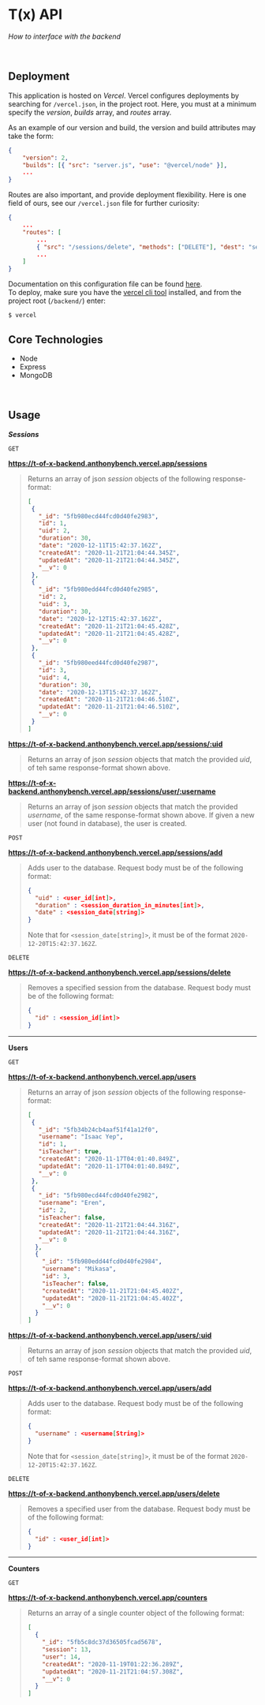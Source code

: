 # T(x) API
*How to interface with the backend*

<br />

## Deployment
This application is hosted on *Vercel*. Vercel configures deployments by searching for `/vercel.json`, in the project root. Here, you must at a minimum specify the *version*, *builds* array, and *routes* array.

As an example of our version and build, the version and build attributes may take the form:
```json
{
    "version": 2,
    "builds": [{ "src": "server.js", "use": "@vercel/node" }],
    ...
}
```

Routes are also important, and provide deployment flexibility. Here is one field of ours, see our `/vercel.json` file for further curiosity:
```json
{
    ...
    "routes": [
        ...
        { "src": "/sessions/delete", "methods": ["DELETE"], "dest": "server.js"},
        ...
    ]
}

```
Documentation on this configuration file can be found [here](https://vercel.com/docs/configuration). \
To deploy, make sure you have the [vercel cli tool](https://vercel.com/download) installed, and from the project root (`/backend/`) enter:
```
$ vercel
```

## Core Technologies
- Node
- Express
- MongoDB

<br />

## Usage

***Sessions***

`GET`

**https://t-of-x-backend.anthonybench.vercel.app/sessions**
> Returns an array of json *session* objects of the following response-format:
>```json
>[
>  {
>    "_id": "5fb980ecd44fcd0d40fe2983",
>    "id": 1,
>    "uid": 2,
>    "duration": 30,
>    "date": "2020-12-11T15:42:37.162Z",
>    "createdAt": "2020-11-21T21:04:44.345Z",
>    "updatedAt": "2020-11-21T21:04:44.345Z",
>    "__v": 0
>  },
>  {
>    "_id": "5fb980edd44fcd0d40fe2985",
>    "id": 2,
>    "uid": 3,
>    "duration": 30,
>    "date": "2020-12-12T15:42:37.162Z",
>    "createdAt": "2020-11-21T21:04:45.428Z",
>    "updatedAt": "2020-11-21T21:04:45.428Z",
>    "__v": 0
>  },
>  {
>    "_id": "5fb980eed44fcd0d40fe2987",
>    "id": 3,
>    "uid": 4,
>    "duration": 30,
>    "date": "2020-12-13T15:42:37.162Z",
>    "createdAt": "2020-11-21T21:04:46.510Z",
>    "updatedAt": "2020-11-21T21:04:46.510Z",
>    "__v": 0
>  }
>]
> ```

**https://t-of-x-backend.anthonybench.vercel.app/sessions/:uid**
> Returns an array of json *session* objects that match the provided *uid*, of teh same response-format shown above.

**https://t-of-x-backend.anthonybench.vercel.app/sessions/user/:username**
> Returns an array of json *session* objects that match the provided *username*, of the same response-format shown above. If given a new user (not found in database), the user is created.

`POST`

**https://t-of-x-backend.anthonybench.vercel.app/sessions/add**
> Adds user to the database. Request body must be of the following format:
> ```json
> {
>   "uid" : <user_id[int]>,
>   "duration" : <session_duration_in_minutes[int]>,
>   "date" : <session_date[string]>
> }
> ```
> Note that for `<session_date[string]>`, it must be of the format `2020-12-20T15:42:37.162Z`.

`DELETE`

**https://t-of-x-backend.anthonybench.vercel.app/sessions/delete**
> Removes a specified session from the database. Request body must be of the following format:
> ```json
> {
>   "id" : <session_id[int]>
> }
> ```

<hr>

**Users**

`GET`

**https://t-of-x-backend.anthonybench.vercel.app/users**
> Returns an array of json *session* objects of the following response-format:
> ```json
>[
>  {
>    "_id": "5fb34b24cb4aaf51f41a12f0",
>    "username": "Isaac Yep",
>    "id": 1,
>    "isTeacher": true,
>    "createdAt": "2020-11-17T04:01:40.849Z",
>    "updatedAt": "2020-11-17T04:01:40.849Z",
>    "__v": 0
>  },
>  {
>    "_id": "5fb980ecd44fcd0d40fe2982",
>    "username": "Eren",
>    "id": 2,
>    "isTeacher": false,
>    "createdAt": "2020-11-21T21:04:44.316Z",
>    "updatedAt": "2020-11-21T21:04:44.316Z",
>    "__v": 0
>   },
>   {
>     "_id": "5fb980edd44fcd0d40fe2984",
>     "username": "Mikasa",
>     "id": 3,
>     "isTeacher": false,
>     "createdAt": "2020-11-21T21:04:45.402Z",
>     "updatedAt": "2020-11-21T21:04:45.402Z",
>     "__v": 0
>   }
>]
> ```

**https://t-of-x-backend.anthonybench.vercel.app/users/:uid**
> Returns an array of json *session* objects that match the provided *uid*, of teh same response-format shown above.

`POST`

**https://t-of-x-backend.anthonybench.vercel.app/users/add**
> Adds user to the database. Request body must be of the following format:
> ```json
> {
>   "username" : <username[String]>
> }
> ```
> Note that for `<session_date[string]>`, it must be of the format `2020-12-20T15:42:37.162Z`.

`DELETE`

**https://t-of-x-backend.anthonybench.vercel.app/users/delete**
> Removes a specified user from the database. Request body must be of the following format:
> ```json
> {
>   "id" : <user_id[int]>
> }
> ```

<hr>

**Counters**

`GET`

**https://t-of-x-backend.anthonybench.vercel.app/counters**
> Returns an array of a single counter object of the following format:
> ```json
> [
>   {
>     "_id": "5fb5c8dc37d36505fcad5678",
>     "session": 13,
>     "user": 14,
>     "createdAt": "2020-11-19T01:22:36.289Z",
>     "updatedAt": "2020-11-21T21:04:57.308Z",
>     "__v": 0
>   }
> ]
> ```
